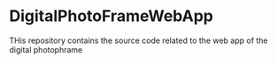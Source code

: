 # DigitalPhotoFrameWebApp
THis repository contains the source code related to the web app of the digital photophrame
